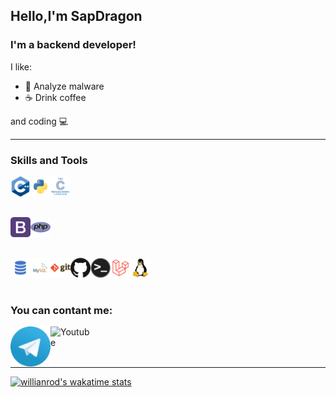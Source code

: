 ## Hello,I'm SapDragon

### I'm a backend developer!

I like:

- :floppy_disk: Analyze malware
- :coffee: Drink coffee

and coding :computer:

---

### Skills and Tools

[<img align="left" alt= "CPP" width="32px" src="https://raw.githubusercontent.com/github/explore/80688e429a7d4ef2fca1e82350fe8e3517d3494d/topics/cpp/cpp.png" />][CPP]

[<img align="left" alt= "PYTHON" width="32px" src="https://raw.githubusercontent.com/github/explore/80688e429a7d4ef2fca1e82350fe8e3517d3494d/topics/python/python.png" />][Python]

[<img align="left" alt= "C" width="32px" src="https://raw.githubusercontent.com/github/explore/80688e429a7d4ef2fca1e82350fe8e3517d3494d/topics/c/c.png" />][C]

<br />
<br />
<br />


[<img align="left" alt= "Bootstrap" width="32px" src="https://raw.githubusercontent.com/github/explore/80688e429a7d4ef2fca1e82350fe8e3517d3494d/topics/bootstrap/bootstrap.png" />][Bootstrap]

[<img align="left" alt= "PHP" width="32px" src="https://raw.githubusercontent.com/github/explore/80688e429a7d4ef2fca1e82350fe8e3517d3494d/topics/php/php.png" />][PHP]


<br />
<br />
<br />

[<img align="left" alt="SQL" width="32px" src="https://raw.githubusercontent.com/github/explore/80688e429a7d4ef2fca1e82350fe8e3517d3494d/topics/sql/sql.png" />][Site]
[<img align="left" alt="MySQL" width="32px" src="https://raw.githubusercontent.com/github/explore/80688e429a7d4ef2fca1e82350fe8e3517d3494d/topics/mysql/mysql.png" />][Site]
[<img align="left" alt="Git" width="32px" src="https://raw.githubusercontent.com/github/explore/80688e429a7d4ef2fca1e82350fe8e3517d3494d/topics/git/git.png" />][Site]
[<img align="left" alt="GitHub" width="32px" src="https://raw.githubusercontent.com/github/explore/78df643247d429f6cc873026c0622819ad797942/topics/github/github.png" />][Site]
[<img align="left" alt="Terminal" width="32px" src="https://raw.githubusercontent.com/github/explore/80688e429a7d4ef2fca1e82350fe8e3517d3494d/topics/terminal/terminal.png" />][Site]
[<img align="left" alt="Laravel" width="32px" src="https://raw.githubusercontent.com/github/explore/56a826d05cf762b2b50ecbe7d492a839b04f3fbf/topics/laravel/laravel.png" />][Site]
[<img align="left" alt="Linux" width="32px" src="https://raw.githubusercontent.com/github/explore/56a826d05cf762b2b50ecbe7d492a839b04f3fbf/topics/linux/linux.png" />][Site]

<br />
<br />
<br />

### You can contant me:

[<img align="left" alt= "Telegram" width="64px" src="https://raw.githubusercontent.com/github/explore/80688e429a7d4ef2fca1e82350fe8e3517d3494d/topics/telegram/telegram.png" />][Telegram]

[<img align="left" alt= "Youtube" width="64px" src="https://upload.wikimedia.org/wikipedia/commons/thumb/0/09/YouTube_full-color_icon_%282017%29.svg/1280px-YouTube_full-color_icon_%282017%29.svg.png" />][Youtube]

[Youtube]: https://www.youtube.com/channel/UCJddKboRoLMy5rhtgZLg7MQ
[Telegram]: https://t.me/SapDragon
[PHP]: https://ru.wikipedia.org/wiki/PHP
[Bootstrap]: https://ru.wikipedia.org/wiki/Bootstrap_(фреймворк)
[C]: https://ru.wikipedia.org/wiki/Си_(язык_программирования)
[CPP]: https://ru.wikipedia.org/wiki/C++
[Python]: https://ru.wikipedia.org/wiki/Python
[Site]: https://sapdragon.com/

<br />
<br />
<br />

---

[![willianrod's wakatime stats](https://github-readme-stats.vercel.app/api/wakatime?username=SapDragon)](https://github.com/anuraghazra/github-readme-stats)
